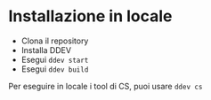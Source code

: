 # Installazione in locale

* Clona il repository
* Installa DDEV
* Esegui `ddev start`
* Esegui `ddev build`

Per eseguire in locale i tool di CS, puoi usare `ddev cs`
